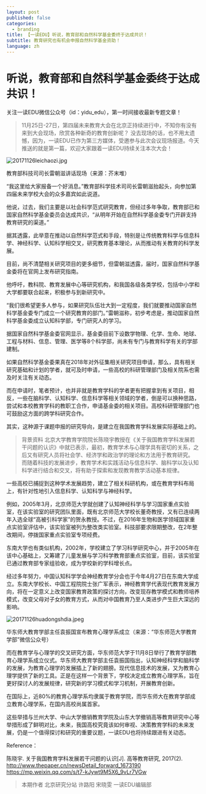 ```yaml
---
layout: post
published: false
categories:
  - branding
title: 【一读EDU】听说，教育部和自然科学基金委终于达成共识！
subtitle: 教育研究也有机会申报自然科学基金资助！
language: zh
---
```

# 听说，教育部和自然科学基金委终于达成共识！

关注一读EDU微信公众号（id：yidu_edu），第一时间接收最新专题文章！

  
> 11月25日-27日，第四届未来教育大会在北京正持续进行中，不知你有没有来到大会现场，欣赏各种新奇的教育创新呢？
没去现场的话，也不用太遗憾，因为，一读EDU已作为第三方媒体，受邀参与此次会议现场报道。今天推送的就是第一篇，欢迎大家跟着一读EDU持续关注本次大会！

![20171126leichaozi.jpg]({{site.baseurl}}/image/20171126leichaozi.jpg)

教育部科技司司长雷朝滋讲话现场（来源：芥末堆）

“我这里给大家报备一个好消息。”教育部科学技术司司长雷朝滋抬起头，向参加第四届未来学校大会的众多嘉宾如此说道。

他说，过去，我们主要是以社会科学范式研究教育，但经过多年争取，教育部已和国家自然科学基金委员会达成共识，“从明年开始在自然科学基金委专门开辟支持教育研究的渠道。”

据其透露，此举意在推动以自然科学范式和手段，特别是让传统教育科学与信息科学、神经科学、认知科学相交叉，研究教育基本理论，从而推动有关教育的科学发展。

目前，尚不清楚相关研究项目的更多细节，但雷朝滋透露，届时，国家自然科学基金委将在官网上发布研究指南。

他呼吁，教科院、教育发展中心等研究机构，和我国各级各类学校，包括中小学和大学都要联合起来，积极参与到新研究中。

“我们很希望更多人参与，如果研究队伍壮大到一定程度，我们就要推动国家自然科学基金委专门成立一个研究教育的部门。”雷朝滋称，初步考虑是，推动国家自然科学基金委成立认知科学部，专门研究人的学习。

据国家自然科学基金委官网显示，基金委目前下设数学物理、化学、生命、地球、工程与材料、信息、管理、医学等8个科学部，尚未有专门与教育科学有关的学部建制。

如果自然科学基金委果真在2018年对外征集相关研究项目申请，那么，具有相关研究基础和计划的学者，就可及时申请，一些高校的科研管理部门及相关院系也需及时关注有关动态。

而在申请时，笔者预计，也并非就是教育学科的学者更有把握拿到有关项目，相反，一些在脑科学、认知科学、信息科学等相关领域的学者，倒是可以换种思路，尝试和本校教育学科的教职工合作，申请基金委的相关项目。高校科研管理部门也可鼓励这方面的跨学科研究合作。

其实，这种源于课题申报的研究导向，是建立在我国教育学科发展实际基础上的。

> 背景资料
北京大学教育学院院长陈晓宇教授在《关于我国教育学科发展若干问题的认识》中就已表示，最初，教育学术与心理学具有密切的关系，之后又有研究人员将社会学、经济学和政治学的理论和方法用于教育研究。
而随着科技的发展进步，教育学术和实践活动与信息科学、脑科学以及认知科学进行结合和交叉，将有助于探索和发现教育教学活动基本规律。

一些高校已捕捉到这种学术发展趋势，建立了相关科研机构，或在教育学科布局上，有针对性地引入信息科学、认知科学与神经科学。

例如，2005年3月，北京师范大学就创建了认知神经科学与学习国家重点实验室，在该实验室的研究团队里面，既有北京师范大学校长董奇教授，又有已连续两年入选全球“高被引科学家”的贺永教授。不过，在2016年生物和医学领域国家重点实验室评估中，该实验室被列为整改类实验室。科技部要求限期整改，在2年整改期间，停拨国家重点实验室专项经费。

东南大学也有类似机构，2002年，学校建立了学习科学研究中心，并于2005年在该中心基础上，又筹建了儿童发展与学习科学教育部重点实验室，目前，该实验室已通过教育部专家组验收，成为学校新的学科增长点。

经过多年努力，中国认知科学学会神经教育学分会也于今年4月27日在东南大学成立。东南大学校长、中国工程院院士张广军表示，神经教育学代表现代教育发展方向，将在一定意义上改变国家教育政策的探讨方向，改变现存教学模式和教师培养模式，改变父母对子女的教育方式，从而对中国教育乃至人类进步产生巨大深远的影响。

![20171126huadongshdia.jpeg]({{site.baseurl}}/image/20171126huadongshdia.jpeg)

华东师大教育学部主任袁振国宣布教育心理学系成立（来源：“华东师范大学教育学部”微信公众号）

而在教育学与心理学的交叉研究方面，华东师范大学于11月8日举行了教育学部教育心理学系成立仪式。华东师大教育学部主任袁振国指出，认知神经科学和脑科学的发展，为教育心理学的发展插上了新的翅膀。现代信息技术的发展，又为教育心理学提供了新的工具。正是在这样一个背景下，学校决定成立教育心理学系，旨在更好探讨人的发展规律，研究新的学习模式和学习机制，开展教育创新。

在国际上，近80%的教育心理学系均隶属于教育学院，而华东师大在教育学部成立教育心理学系，在国内高校尚属首家。

这些举措与兰州大学、中山大学撤销教育学院及山东大学撤销高等教育研究中心等举措形成了鲜明对比，未来，我国高校究竟该如何审视、决策教育学科的未来发展，仍是一个值得探讨和研究的重要议题，一读EDU也将持续跟进有关动态。



Reference：

陈晓宇. 关于我国教育学科发展若干问题的认识[J]. 高等教育研究, 2017(2).
http://www.thepaper.cn/newsDetail_forward_1673190
https://mp.weixin.qq.com/s/t7-kJywt9M5X6_9vLr7VGw

> 本期作者
北京研究分站 许路阳 宋晓雯
一读EDU编辑部

